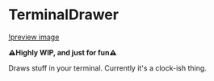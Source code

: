 
# TerminalDrawer

[!preview image](images/preview.png "Preview Image")

**⚠️Highly WIP, and just for fun⚠️**

Draws stuff in your terminal. Currently it's a clock-ish thing.
